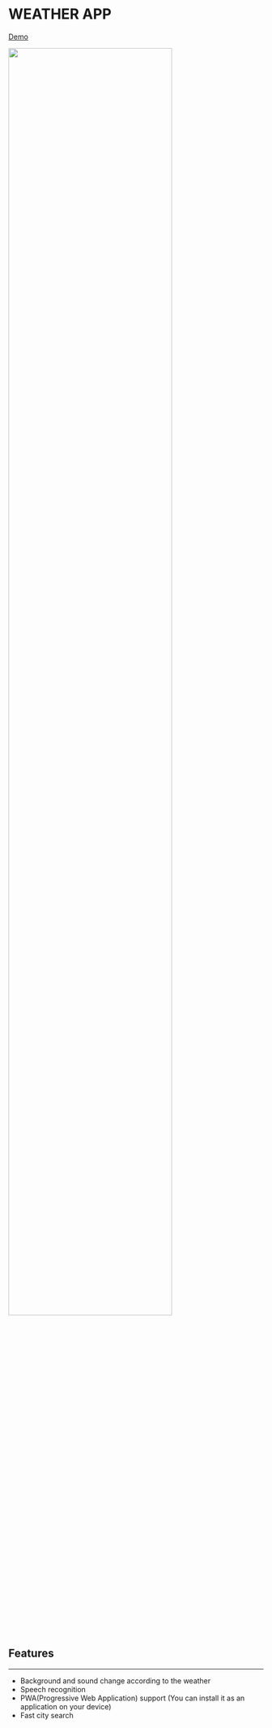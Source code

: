 # WEATHER APP

[Demo](https://js-weather-app-zeta.vercel.app)

<img src='https://docs.google.com/uc?export=open&id=1HbfZT5-s1UaosTELX9EgowmLpdtahQqi' width='80%'/>


## Features

---

- Background and sound change according to the weather
- Speech recognition
- PWA(Progressive Web Application) support (You can install it as an application on your device)
- Fast city search
